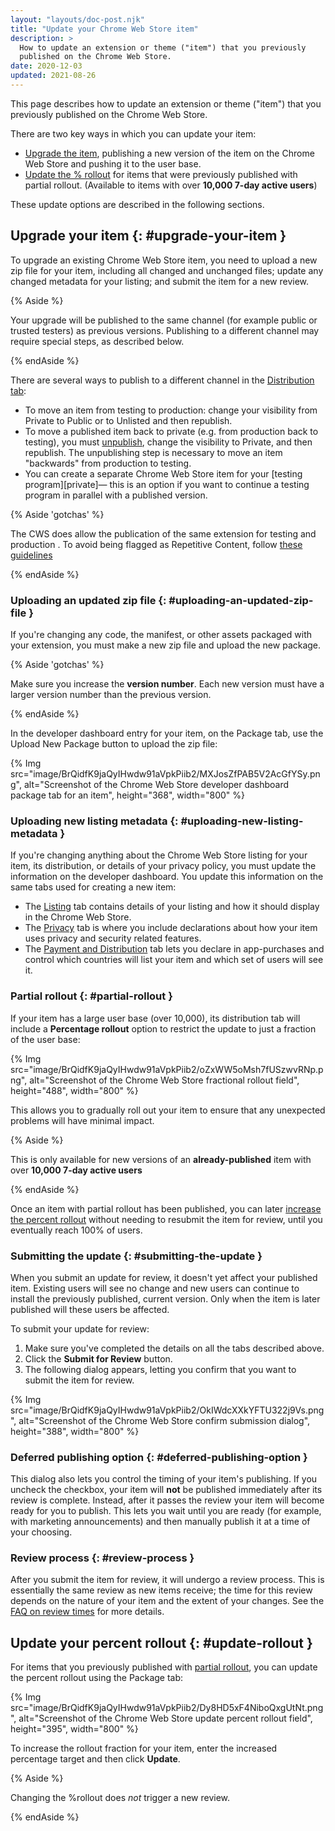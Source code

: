 ```yaml
---
layout: "layouts/doc-post.njk"
title: "Update your Chrome Web Store item"
description: >
  How to update an extension or theme ("item") that you previously
  published on the Chrome Web Store.
date: 2020-12-03
updated: 2021-08-26
---
```


This page describes how to update an extension or theme ("item") that you previously published on
the Chrome Web Store.

There are two key ways in which you can update your item:

- [Upgrade the item][upgrade-item], publishing a new version of the item on the Chrome Web Store and pushing it
  to the user base.
- [Update the % rollout][update-rollout] for items that were previously published with partial rollout.
  (Available to items with over **10,000 7-day active users**)

These update options are described in the following sections.

## Upgrade your item {: #upgrade-your-item }

To upgrade an existing Chrome Web Store item, you need to upload a new zip file for your item,
including all changed and unchanged files; update any changed metadata for your listing; and submit
the item for a new review.

{% Aside %}

Your upgrade will be published to the same channel (for example public or trusted testers) as
previous versions. Publishing to a different channel may require special steps, as described below.

{% endAside %}

There are several ways to publish to a different channel in the [Distribution tab][visibility]:

- To move an item from testing to production: change your visibility from Private to Public or to
  Unlisted and then republish.
- To move a published item back to private (e.g. from production back to testing), you must
  [unpublish][unpublish], change the visibility to Private, and then republish. The unpublishing step is
  necessary to move an item "backwards" from production to testing.
- You can create a separate Chrome Web Store item for your [testing program][private]— this is an option if you
  want to continue a testing program in parallel with a published version. 

{% Aside 'gotchas' %}

The CWS does allow the publication of the same extension for testing and production . To avoid
being flagged as Repetitive Content, follow [these guidelines][test-production-extension] 

{% endAside %}

### Uploading an updated zip file {: #uploading-an-updated-zip-file }

If you're changing any code, the manifest, or other assets packaged with your extension, you must
make a new zip file and upload the new package. 

{% Aside 'gotchas' %}

Make sure you increase the **version number**. Each new version must have a larger version number than the previous version.

{% endAside %}

In the developer dashboard entry for your item, on
the Package tab, use the Upload New Package button to upload the zip file:

{% Img src="image/BrQidfK9jaQyIHwdw91aVpkPiib2/MXJosZfPAB5V2AcGfYSy.png", 
       alt="Screenshot of the Chrome Web Store developer dashboard package tab for an item",
       height="368", width="800" %}



### Uploading new listing metadata {: #uploading-new-listing-metadata }

If you're changing anything about the Chrome Web Store listing for your item, its distribution, or
details of your privacy policy, you must update the information on the developer dashboard. You
update this information on the same tabs used for creating a new item:

- The [Listing][cws-listing] tab contains details of your listing and how it should display in the Chrome Web
  Store.
- The [Privacy][cws-privacy] tab is where you include declarations about how your item uses privacy and
  security related features.
- The [Payment and Distribution][cws-distribution] tab lets you declare in app-purchases and control which countries will list your item and
  which set of users will see it.

### Partial rollout {: #partial-rollout }

If your item has a large user base (over 10,000), its distribution tab will include a **Percentage rollout**
option to restrict the update to just a fraction of the user base:

{% Img src="image/BrQidfK9jaQyIHwdw91aVpkPiib2/oZxWW5oMsh7fUSzwvRNp.png",
       alt="Screenshot of the Chrome Web Store fractional rollout field",
       height="488", width="800" %}

This allows you to gradually roll out your item to ensure that any unexpected problems will have
minimal impact.

{% Aside %}

This is only available for new versions of an **already-published** item with over **10,000 7-day
active users**

{% endAside %}

Once an item with partial rollout has been published, you can later [increase the percent rollout][update-rollout] 
without needing to resubmit the item for review, until you eventually reach 100% of
users.

### Submitting the update {: #submitting-the-update }

When you submit an update for review, it doesn't yet affect your published item. Existing users will
see no change and new users can continue to install the previously published, current version. Only
when the item is later published will these users be affected.

To submit your update for review:

1.  Make sure you've completed the details on all the tabs described above.
2.  Click the **Submit for Review** button.
3.  The following dialog appears, letting you confirm that you want to submit the item for review.

{% Img src="image/BrQidfK9jaQyIHwdw91aVpkPiib2/OkIWdcXXkYFTU322j9Vs.png",
       alt="Screenshot of the Chrome Web Store confirm submission dialog", height="388", width="800" %}

### Deferred publishing option {: #deferred-publishing-option }

This dialog also lets you control the timing of your item's publishing. If you uncheck the checkbox,
your item will **not** be published immediately after its review is complete. Instead, after it
passes the review your item will become ready for you to publish. This lets you wait until you are
ready (for example, with marketing announcements) and then manually publish it at a time of your
choosing.

### Review process {: #review-process }

After you submit the item for review, it will undergo a review process. This is essentially the same
review as new items receive; the time for this review depends on the nature of your item and the
extent of your changes. See the [FAQ on review times][review-times] for more details.

## Update your percent rollout {: #update-rollout }

For items that you previously published with [partial rollout][partial-rollout], you can update the percent
rollout using the Package tab:

{% Img src="image/BrQidfK9jaQyIHwdw91aVpkPiib2/Dy8HD5xF4NiboQxgUtNt.png",
       alt="Screenshot of the Chrome Web Store update percent rollout field", height="395", width="800" %}

To increase the rollout fraction for your item, enter the increased percentage target and then click
**Update**.

{% Aside %}

Changing the %rollout does *not* trigger a new review.

{% endAside %}

[cws-distribution]: /docs/webstore/cws-dashboard-distribution
[cws-listing]: /docs/webstore/cws-dashboard-listing
[cws-privacy]: /docs/webstore/cws-dashboard-privacy
[review-times]: /docs/webstore/faq#faq-listing-108
[partial-rollout]: #partial-rollout
[unpublish]: /docs/webstore/faq/#faq-listing-03
[update-rollout]: #update-rollout
[upgrade-item]: #upgrade-your-item
[visibility]: /docs/webstore/cws-dashboard-distribution#setting-the-visibility
[visibility-private]: /docs/webstore/cws-dashboard-distribution/#private-visibility-trusted-testers
[test-production-extension]: /docs/webstore/spam-faq/#test-version


